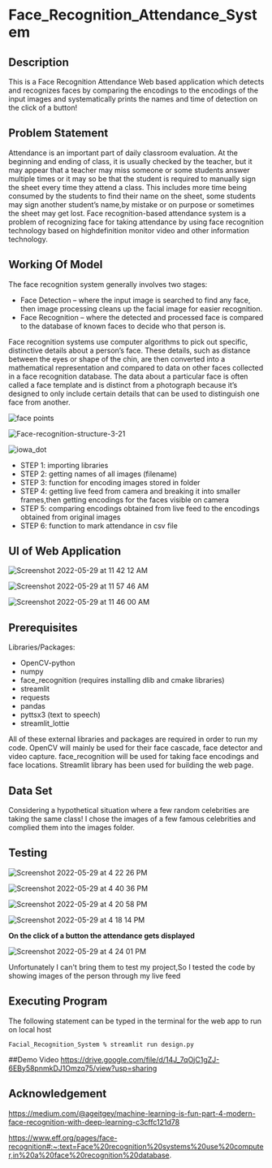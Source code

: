 # Face_Recognition_Attendance_System
## Description
This is a Face Recognition Attendance Web based application which detects and recognizes faces by comparing the encodings to the encodings of the input images and systematically prints the names and time of detection on the click of a button!

## Problem Statement
Attendance is an important part of daily classroom evaluation. At the beginning and ending of
class, it is usually checked by the teacher, but it may appear that a teacher may miss someone or some students answer multiple times or it may so be that the student is required to manually sign the sheet every time they attend a class. This includes more time being consumed by the students to find their name on the sheet, some students may sign another student’s name,by mistake or on purpose  or sometimes the sheet may get lost.
Face recognition-based attendance system is a problem of recognizing face for taking attendance by using face recognition technology based on highdefinition monitor video and other information technology.

## Working Of Model
The face recognition
system generally involves two stages:
* Face Detection – where the input image is searched to find any face, then image processing cleans up the facial image for easier recognition.
* Face Recognition – where the detected and processed face is compared to the database of known faces to decide who that person is.

Face recognition systems use computer algorithms to pick out specific, distinctive details about a person’s face. These details, such as distance between the eyes or shape of the chin, are then converted into a mathematical representation and compared to data on other faces collected in a face recognition database. The data about a particular face is often called a face template and is distinct from a photograph because it’s designed to only include certain details that can be used to distinguish one face from another.

![face points](https://user-images.githubusercontent.com/98026175/170861875-ddb7ab8a-4c16-4b34-8629-175eb2ee283f.jpeg)

![Face-recognition-structure-3-21](https://user-images.githubusercontent.com/98026175/170862407-6e1a6839-a17d-4018-a573-35625531ef5c.png)

![iowa_dot](https://user-images.githubusercontent.com/98026175/170862439-09b5f363-6d69-46f2-80b8-b26329864ddf.jpeg)

- STEP 1: importing libraries
- STEP 2: getting names of all images (filename)
- STEP 3: function for encoding images stored in folder
- STEP 4: getting live feed from camera and breaking it into smaller frames,then getting encodings for the faces visible on camera
- STEP 5: comparing encodings obtained from live feed to the encodings obtained from original images
- STEP 6: function to mark attendance in csv file

## UI of Web Application
![Screenshot 2022-05-29 at 11 42 12 AM](https://user-images.githubusercontent.com/98026175/170864455-d1ca33f4-5424-44f3-b359-297fc560c0b0.png)

![Screenshot 2022-05-29 at 11 57 46 AM](https://user-images.githubusercontent.com/98026175/170864486-ae15897b-c583-431e-a562-483bb7f0a988.png)

![Screenshot 2022-05-29 at 11 46 00 AM](https://user-images.githubusercontent.com/98026175/170865983-bb2b3b9c-e74f-4b50-bdd4-4712477292ba.png)

## Prerequisites
Libraries/Packages:

- OpenCV-python
- numpy
- face_recognition (requires installing dlib and cmake libraries)
- streamlit
- requests
- pandas
- pyttsx3 (text to speech)
- streamlit_lottie


All of these external libraries and packages are required in order to run my code. 
OpenCV will mainly be used for their face cascade, face detector and video capture.
face_recognition will be used for taking face encodings and face locations.
Streamlit library has been used for building the web page.


## Data Set

Considering a hypothetical situation where a few random celebrities are taking the same class!
I chose the images of a few famous celebrities and complied them into the images folder.

## Testing

![Screenshot 2022-05-29 at 4 22 26 PM](https://user-images.githubusercontent.com/98026175/170864496-78fe9b98-4619-4e3e-9a12-bc92e03f03d9.png)

![Screenshot 2022-05-29 at 4 40 36 PM](https://user-images.githubusercontent.com/98026175/170865038-fb59ce4b-46d8-4f15-94d1-7b279f15f8a2.png)

![Screenshot 2022-05-29 at 4 20 58 PM](https://user-images.githubusercontent.com/98026175/170864508-0f05399b-ea33-4426-be1e-ad9ad13384ce.png)

![Screenshot 2022-05-29 at 4 18 14 PM](https://user-images.githubusercontent.com/98026175/170864530-63a0fb0c-b610-43a9-9071-c04880dfe5a2.png)


**On the click of a button the attendance gets displayed**

![Screenshot 2022-05-29 at 4 24 01 PM](https://user-images.githubusercontent.com/98026175/170864591-7b6fff63-abc7-4375-96b2-8ed3b065d8d8.png)

Unfortunately I can't bring them to test my project,So I tested the code by showing images of the person through my live feed

## Executing Program
The following statement can be typed in the terminal for the web app to run on local host

`Facial_Recognition_System % streamlit run design.py`

##Demo Video
https://drive.google.com/file/d/14J_7qOjC1gZJ-6EBy58pnmkDJ1Omzq75/view?usp=sharing

## Acknowledgement
https://medium.com/@ageitgey/machine-learning-is-fun-part-4-modern-face-recognition-with-deep-learning-c3cffc121d78

https://www.eff.org/pages/face-recognition#:~:text=Face%20recognition%20systems%20use%20computer,in%20a%20face%20recognition%20database.

